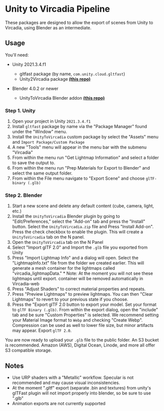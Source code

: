 # Unity to Vircadia Pipeline

These packages are designed to allow the export of scenes from Unity to Vircadia, using Blender as an intermediate.

## Usage

You'll need:

- Unity 2021.3.4.f1
  
  - gltfast package (by name, `com.unity.cloud.gltfast`)
  - Unity2Vircadia package [**(this repo)**](https://github.com/vircadia/unity-to-vircadia-pipeline/raw/master/dist/UnityToVircadia_v1.0.3.unitypackage)

- Blender 4.0.2 or newer
  
  - UnityToVircadia Blender addon [**(this repo)**](https://github.com/vircadia/unity-to-vircadia-pipeline/raw/master/dist/UnityToVircadia_BlenderAddon_v1.0.3.zip)

### Step 1. Unity

1. Open your project in Unity `2021.3.4.f1`
2. Install `gltfast` package by name via the "Package Manager" found under the "Window" menu.
3. Install the `UnityToVircadia` custom package by select the "Assets" menu and `Import Package/Custom Package`
4. A new "Tools" menu will appear in the menu bar with the submenu "Vircadia"
5. From within the menu run "Get Lightmap Information" and select a folder to save the output to.
6. From within the menu run "Prep Materials for Export to Blender" and select the same output folder.
7. From within the File menu navigate to "Export Scene" and choose `glTF-binary (.glb)`

### Step 2. Blender

1. Start a new scene and delete any default content (cube, camera, light, etc.)
2. Install the `UnityToVircadia` Blender plugin by going to "Edit/Preferences," select the "Add-on" tab and press the "Install" button. Select the `UnityToVircadia.zip` file and Press "Install Add-on". Press the check checkbox to enable the plugin. This will create a `UnityToVircadia` tab on the N panel.
3. Open the `UnityToVircadia` tab on the N Panel
4. Select "Import glTF 2.0" and Import the `.glb` file you exported from Unity
5. Press "Import Lightmap Info" and a dialog will open. Select the "LightmapInfo.txt" file from the folder we created earlier. This will generate a mesh container for the lightmaps called "vircadia_lightmapData." \* Note: At the moment you will not see these lightmaps until export. container will be removed automatically in Vircadia-web
6. Press "Adjust Shaders" to correct material properties and repeats.
7. Press "Preview Lightmaps" to preview lightmaps. You can then "Clear Lightmaps" to revert to your previous state if you choose.
8. Press the "Export glTF 2.0 button to export your model. Set your format to `glTF Binary (.glb)`. From within the export dialog, open the "include" tab and be sure "Custom Properties" is selected. We recommend setting your Material Image format to `Webp` and checking "Create Webp". Compression can be used as well to lower file size, but minor artifacts may appear. Export `glTF 2.0`.

You are now ready to upload your `.glb` file to the public folder. An S3 bucket is recommended. Amazon (AWS), Digital Ocean, Linode, and more all offer S3 compatible storage.

## Notes

- Use URP shaders with a "Metallic" workflow. Specular is not recommended and may cause visual inconsistencies.
- At the moment ".gltf" export (separate .bin and textures) from unity's glTFast plugin will not import properly into blender, so be sure to use ".glb"
- Animation exports are not currently supported
